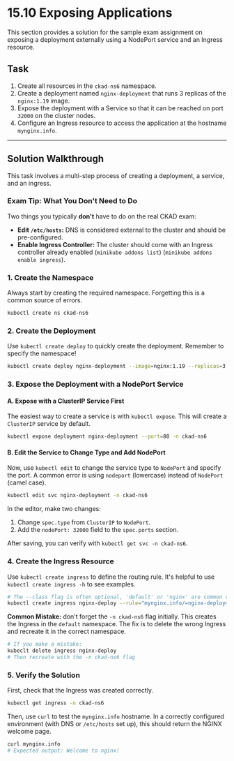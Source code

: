 # 15.10 Exposing Applications

This section provides a solution for the sample exam assignment on exposing a deployment externally using a NodePort service and an Ingress resource.

## Task

1.  Create all resources in the `ckad-ns6` namespace.
2.  Create a deployment named `nginx-deployment` that runs 3 replicas of the `nginx:1.19` image.
3.  Expose the deployment with a Service so that it can be reached on port `32000` on the cluster nodes.
4.  Configure an Ingress resource to access the application at the hostname `mynginx.info`.

---

## Solution Walkthrough

This task involves a multi-step process of creating a deployment, a service, and an ingress.

### Exam Tip: What You Don't Need to Do

Two things you typically **don't** have to do on the real CKAD exam:
*   **Edit `/etc/hosts`:** DNS is considered external to the cluster and should be pre-configured.
*   **Enable Ingress Controller:** The cluster should come with an Ingress controller already enabled (`minikube addons list`) (`minikube addons enable ingress`).

### 1. Create the Namespace

Always start by creating the required namespace. Forgetting this is a common source of errors.

```bash
kubectl create ns ckad-ns6
```

### 2. Create the Deployment

Use `kubectl create deploy` to quickly create the deployment. Remember to specify the namespace!

```bash
kubectl create deploy nginx-deployment --image=nginx:1.19 --replicas=3 -n ckad-ns6
```

### 3. Expose the Deployment with a NodePort Service

#### A. Expose with a ClusterIP Service First

The easiest way to create a service is with `kubectl expose`. This will create a `ClusterIP` service by default.

```bash
kubectl expose deployment nginx-deployment --port=80 -n ckad-ns6
```

#### B. Edit the Service to Change Type and Add NodePort

Now, use `kubectl edit` to change the service type to `NodePort` and specify the port. A common error is using `nodeport` (lowercase) instead of `NodePort` (camel case).

```bash
kubectl edit svc nginx-deployment -n ckad-ns6
```

In the editor, make two changes:
1.  Change `spec.type` from `ClusterIP` to `NodePort`.
2.  Add the `nodePort: 32000` field to the `spec.ports` section.

After saving, you can verify with `kubectl get svc -n ckad-ns6`.

### 4. Create the Ingress Resource

Use `kubectl create ingress` to define the routing rule. It's helpful to use `kubectl create ingress -h` to see examples.

```bash
# The --class flag is often optional, 'default' or 'nginx' are common values
kubectl create ingress nginx-deploy --rule="mynginx.info/=nginx-deployment:80" -n ckad-ns6
```

**Common Mistake:** don't forget the `-n ckad-ns6` flag initially. This creates the Ingress in the `default` namespace. The fix is to delete the wrong Ingress and recreate it in the correct namespace.

```bash
# If you make a mistake:
kubeclt delete ingress nginx-deploy
# Then recreate with the -n ckad-ns6 flag
```

### 5. Verify the Solution

First, check that the Ingress was created correctly.

```bash
kubectl get ingress -n ckad-ns6
```

Then, use `curl` to test the `mynginx.info` hostname. In a correctly configured environment (with DNS or `/etc/hosts` set up), this should return the NGINX welcome page.

```bash
curl mynginx.info
# Expected output: Welcome to nginx!
```
